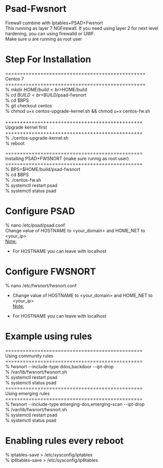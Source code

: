 # Psad-Fwsnort
Firewall combine with Iptables+PSAD+Fwsnort <br>
This running as layer 7 NGFirewall. If you need using layer 2 for next level hardening, you can using firewalld or UWF.<br>
Make sure u are running as root user <br>
# Step For Installation <br>
================================================<br>
Centos 7<br>
================================================<br>
% mkdir $HOME/build<br>
% BUILD=$HOME/build<br>
% cd $BUILD<br>
% git clone https://github.com/AndyCungkrinx/psad-fwsnort.git<br>
% BPS=$BUILD/psad-fwsnort<br>
% cd $BPS<br>
% git checkout centos<br>
% chmod u+x centos-upgrade-kernel.sh && chmod u+x centos-fw.sh<br>
<br>
+++++++++++++++++++++++++++++++++++++++++++++++<br>
Upgrade kernel first<br>
+++++++++++++++++++++++++++++++++++++++++++++++<br>
% ./centos-upgrade-kernel.sh<br>
% reboot<br>

===============================================<br>
Installing PSAD+FWSNORT (make sure runnig as root user)<br>
===============================================<br>
% BPS=$HOME/build/psad-fwsnort<br>
% cd $BPS<br>
% ./centos-fw.sh<br>
% systemctl restart psad<br>
% systemctl status psad<br>


# Configure PSAD
% nano /etc/psad/psad.conf<br>
Change value of HOSTNAME to <your_domain> and HOME_NET to <your_ip><br>
<u>Note:</u> <br>
* For HOSTNAME you can leave with localhost<br>

# Configure FWSNORT
% nano /etc/fwsnort/fwsnort.conf<br>
- Change value of HOSTNAME to <your_domain> and HOME_NET to <your_ip><br>
<u>Note:</u> <br>
* For HOSTNAME you can leave with localhost<br>

# Example using rules
===============================================<br>
Using community rules<br>
===============================================<br>
% fwsnort --include-type ddos,backdoor --ipt-drop<br>
% /var/lib/fwsnort/fwsnort.sh<br>
% systemctl restart psad<br>
% systemctl status psad<br>
===============================================<br>
Using emerging rules<br>
===============================================<br>
% fwsnort --include-type emerging-dos,emerging-scan --ipt-drop<br>
% /var/lib/fwsnort/fwsnort.sh<br>
% systemctl restart psad<br>
% systemctl status psad<br>

# Enabling rules every reboot
% iptables-save > /etc/sysconfig/iptables<br>
% ip6tables-save > /etc/sysconfig/ip6tables<br>
